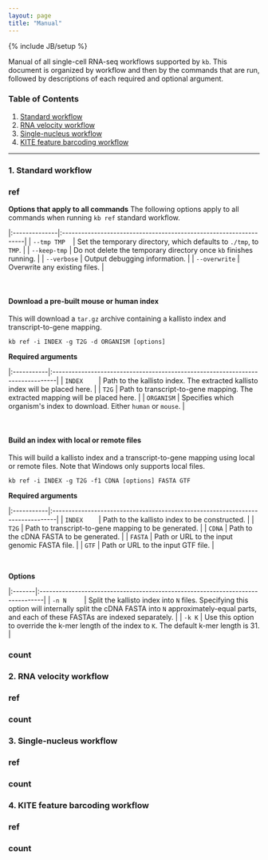 ```yaml
---
layout: page
title: "Manual"
---
```


{% include JB/setup %}

Manual of all single-cell RNA-seq workflows supported by `kb`. This document is organized by workflow and then by the commands that are run, followed by descriptions of each required and optional argument.

### Table of Contents

1. [Standard workflow](#standard)
2. [RNA velocity workflow](#velocity)
3. [Single-nucleus workflow](#nucleus)
4. [KITE feature barcoding workflow](#kite)

-------------------------------------------

### 1. Standard workflow<a name='standard'></a>
### ref
**Options that apply to all commands**
The following options apply to all commands when running `kb ref` standard workflow.

|:--------------|:------------------------------------------------------------------|
| `--tmp TMP` &nbsp;&nbsp; | Set the temporary directory, which defaults to `./tmp`, to `TMP`. |
| `--keep-tmp`  | Do not delete the temporary directory once `kb` finishes running. |
| `--verbose`   | Output debugging information.                                     |
| `--overwrite` | Overwrite any existing files.                                     |

&nbsp;

#### Download a pre-built mouse or human index
This will download a `tar.gz` archive containing a kallisto index and transcript-to-gene mapping.
```
kb ref -i INDEX -g T2G -d ORGANISM [options]
```
**Required arguments**

|:-----------|:-------------------------------------------------------------------------------|
| `INDEX` &nbsp; &nbsp; &nbsp;&nbsp; | Path to the kallisto index. The extracted kallisto index will be placed here.  |
| `T2G`      | Path to transcript-to-gene mapping. The extracted mapping will be placed here. |
| `ORGANISM` | Specifies which organism's index to download. Either `human` or `mouse`.       |

&nbsp;

#### Build an index with local or remote files
This will build a kallisto index and a transcript-to-gene mapping using local or remote files. Note that Windows only supports local files.
```
kb ref -i INDEX -g T2G -f1 CDNA [options] FASTA GTF
```
**Required arguments**

|:-----------|:-------------------------------------------------------------------------------|
| `INDEX` &nbsp; &nbsp; &nbsp;&nbsp; | Path to the kallisto index to be constructed.  |
| `T2G`       | Path to transcript-to-gene mapping to be generated. |
| `CDNA`      | Path to the cDNA FASTA to be generated.  |
| `FASTA`     | Path or URL to the input genomic FASTA file.  |
| `GTF`       | Path or URL to the input GTF file.  |

&nbsp;

**Options**

|:-------|:-------------------------------------------------------------------------------|
| `-n N` &nbsp; &nbsp; &nbsp; &nbsp; | Split the kallisto index into `N` files. Specifying this option will internally split the cDNA FASTA into `N` approximately-equal parts, and each of these FASTAs are indexed separately. |
| `-k K` | Use this option to override the k-mer length of the index to `K`. The default k-mer length is 31. |

### count

### 2. RNA velocity workflow<a name='velocity'></a>
### ref

### count

### 3. Single-nucleus workflow<a name='nucleus'></a>
### ref

### count

### 4. KITE feature barcoding workflow<a name='kite'></a>
### ref

### count
